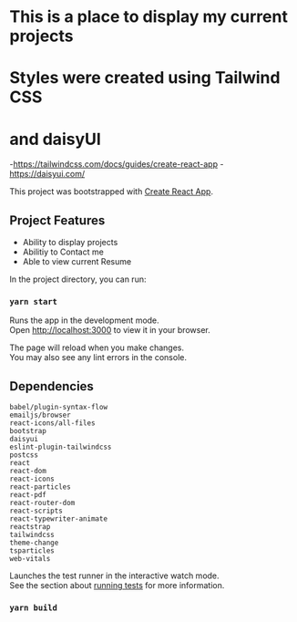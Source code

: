 # This is a place to display my current projects


# Styles were created using Tailwind CSS 
# and daisyUI 
-https://tailwindcss.com/docs/guides/create-react-app
-https://daisyui.com/

This project was bootstrapped with [Create React App](https://github.com/facebook/create-react-app).

## Project Features 
 - Ability to display projects 
 - Abilitiy to Contact me 
 - Able to view current Resume

In the project directory, you can run:

### `yarn start`

Runs the app in the development mode.\
Open [http://localhost:3000](http://localhost:3000) to view it in your browser.

The page will reload when you make changes.\
You may also see any lint errors in the console.

## Dependencies
    babel/plugin-syntax-flow
    emailjs/browser
    react-icons/all-files
    bootstrap
    daisyui
    eslint-plugin-tailwindcss
    postcss
    react
    react-dom
    react-icons
    react-particles
    react-pdf
    react-router-dom
    react-scripts
    react-typewriter-animate
    reactstrap
    tailwindcss
    theme-change
    tsparticles
    web-vitals

Launches the test runner in the interactive watch mode.\
See the section about [running tests](https://facebook.github.io/create-react-app/docs/running-tests) for more information.

### `yarn build`

